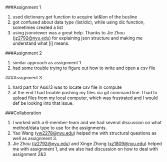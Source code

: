 ###Assignment 1
1. used dictionary.get function to acquire lat&lon of the busline
2. got confused about data type (list/dic), while using dic function, sometimes created a list
3. using jsonviewer was a great help. Thanks to Jie Zhou (jz2792@nyu.edu) for explaining json structure and making me understand what [i] means.

###Assignment 2
1. similar approach as assignment 1
2. had some trouble trying to figure out how to write and open a csv file

###Assignment 3
1. hard part for Assi/3 was to locate csv file in compute
2. at the end I had trouble pushing my files via git command line. I had to upload files from my local computer, which was frustrated and I would def be looking into that issue. 

###Collaboration
1. I worked with a 6-member-team and we had several discussion on what method/data type to use for the assignments.
2. Yao Wang (yw2278@nyu.edu) helped me with structural questions as well as assignment 3.
3. Jie Zhou (jz2792@nyu.edu) and Xinge Zhong (xz1809@nyu.edu) helped me with assignment 1, and we also had discussion on how to deal with assignment 2&3
